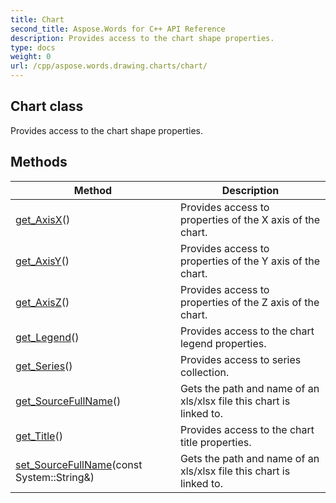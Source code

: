 ```yaml
---
title: Chart
second_title: Aspose.Words for C++ API Reference
description: Provides access to the chart shape properties. 
type: docs
weight: 0
url: /cpp/aspose.words.drawing.charts/chart/
---
```

## Chart class


Provides access to the chart shape properties. 

## Methods

| Method | Description |
| --- | --- |
| [get_AxisX](./get_axisx/)() | Provides access to properties of the X axis of the chart.  |
| [get_AxisY](./get_axisy/)() | Provides access to properties of the Y axis of the chart.  |
| [get_AxisZ](./get_axisz/)() | Provides access to properties of the Z axis of the chart.  |
| [get_Legend](./get_legend/)() | Provides access to the chart legend properties.  |
| [get_Series](./get_series/)() | Provides access to series collection.  |
| [get_SourceFullName](./get_sourcefullname/)() | Gets the path and name of an xls/xlsx file this chart is linked to.  |
| [get_Title](./get_title/)() | Provides access to the chart title properties.  |
| [set_SourceFullName](./set_sourcefullname/)(const System::String\&) | Gets the path and name of an xls/xlsx file this chart is linked to.  |
